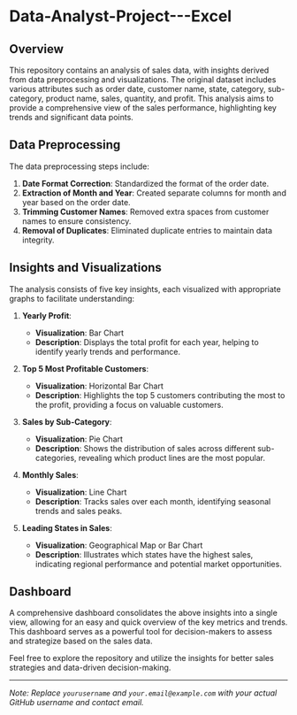 # Data-Analyst-Project---Excel

## Overview

This repository contains an analysis of sales data, with insights derived from data preprocessing and visualizations. The original dataset includes various attributes such as order date, customer name, state, category, sub-category, product name, sales, quantity, and profit. This analysis aims to provide a comprehensive view of the sales performance, highlighting key trends and significant data points.

## Data Preprocessing

The data preprocessing steps include:

1. **Date Format Correction**: Standardized the format of the order date.
2. **Extraction of Month and Year**: Created separate columns for month and year based on the order date.
3. **Trimming Customer Names**: Removed extra spaces from customer names to ensure consistency.
4. **Removal of Duplicates**: Eliminated duplicate entries to maintain data integrity.

## Insights and Visualizations

The analysis consists of five key insights, each visualized with appropriate graphs to facilitate understanding:

1. **Yearly Profit**:
    - **Visualization**: Bar Chart
    - **Description**: Displays the total profit for each year, helping to identify yearly trends and performance.

2. **Top 5 Most Profitable Customers**:
    - **Visualization**: Horizontal Bar Chart
    - **Description**: Highlights the top 5 customers contributing the most to the profit, providing a focus on valuable customers.

3. **Sales by Sub-Category**:
    - **Visualization**: Pie Chart
    - **Description**: Shows the distribution of sales across different sub-categories, revealing which product lines are the most popular.

4. **Monthly Sales**:
    - **Visualization**: Line Chart
    - **Description**: Tracks sales over each month, identifying seasonal trends and sales peaks.

5. **Leading States in Sales**:
    - **Visualization**: Geographical Map or Bar Chart
    - **Description**: Illustrates which states have the highest sales, indicating regional performance and potential market opportunities.

## Dashboard

A comprehensive dashboard consolidates the above insights into a single view, allowing for an easy and quick overview of the key metrics and trends. This dashboard serves as a powerful tool for decision-makers to assess and strategize based on the sales data.



Feel free to explore the repository and utilize the insights for better sales strategies and data-driven decision-making.

---

*Note: Replace `yourusername` and `your.email@example.com` with your actual GitHub username and contact email.*
